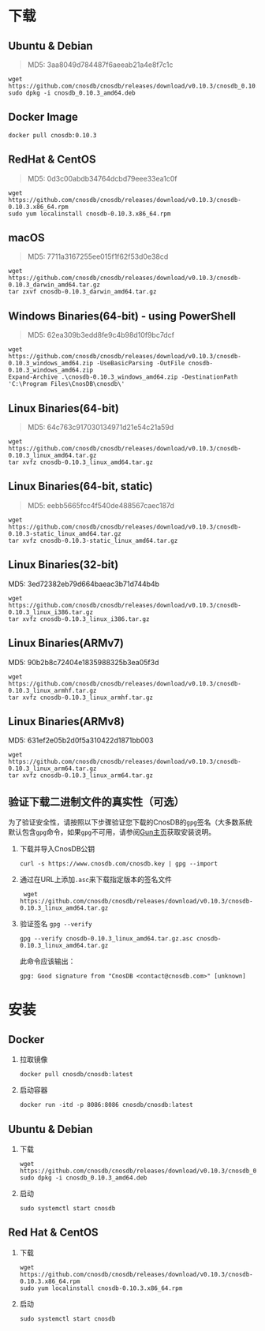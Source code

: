 # 下载


## Ubuntu & Debian

> MD5: 3aa8049d784487f6aeeab21a4e8f7c1c

```shell
wget https://github.com/cnosdb/cnosdb/releases/download/v0.10.3/cnosdb_0.10.3_amd64.deb
sudo dpkg -i cnosdb_0.10.3_amd64.deb
```

## Docker Image

```shell
docker pull cnosdb:0.10.3
```

## RedHat & CentOS

> MD5: 0d3c00abdb34764dcbd79eee33ea1c0f

```shell
wget https://github.com/cnosdb/cnosdb/releases/download/v0.10.3/cnosdb-0.10.3.x86_64.rpm
sudo yum localinstall cnosdb-0.10.3.x86_64.rpm
```

## macOS

> MD5: 7711a3167255ee015f1f62f53d0e38cd

```shell
wget https://github.com/cnosdb/cnosdb/releases/download/v0.10.3/cnosdb-0.10.3_darwin_amd64.tar.gz
tar zxvf cnosdb-0.10.3_darwin_amd64.tar.gz
```

## Windows Binaries(64-bit) - using PowerShell

> MD5: 62ea309b3edd8fe9c4b98d10f9bc7dcf

```shell
wget https://github.com/cnosdb/cnosdb/releases/download/v0.10.3/cnosdb-0.10.3_windows_amd64.zip -UseBasicParsing -OutFile cnosdb-0.10.3_windows_amd64.zip
Expand-Archive .\cnosdb-0.10.3_windows_amd64.zip -DestinationPath 'C:\Program Files\CnosDB\cnosdb\'
```

## Linux Binaries(64-bit)

> MD5: 64c763c917030134971d21e54c21a59d

```shell
wget https://github.com/cnosdb/cnosdb/releases/download/v0.10.3/cnosdb-0.10.3_linux_amd64.tar.gz
tar xvfz cnosdb-0.10.3_linux_amd64.tar.gz
```

## Linux Binaries(64-bit, static)

> MD5: eebb5665fcc4f540de488567caec187d

```shell
wget https://github.com/cnosdb/cnosdb/releases/download/v0.10.3/cnosdb-0.10.3-static_linux_amd64.tar.gz
tar xvfz cnosdb-0.10.3-static_linux_amd64.tar.gz
```

## Linux Binaries(32-bit)

MD5: 3ed72382eb79d664baeac3b71d744b4b

```shell
wget https://github.com/cnosdb/cnosdb/releases/download/v0.10.3/cnosdb-0.10.3_linux_i386.tar.gz
tar xvfz cnosdb-0.10.3_linux_i386.tar.gz
```

## Linux Binaries(ARMv7)

MD5: 90b2b8c72404e1835988325b3ea05f3d

```shell
wget https://github.com/cnosdb/cnosdb/releases/download/v0.10.3/cnosdb-0.10.3_linux_armhf.tar.gz
tar xvfz cnosdb-0.10.3_linux_armhf.tar.gz
```

## Linux Binaries(ARMv8)

MD5: 631ef2e05b2d0f5a310422d1871bb003

```shell
wget https://github.com/cnosdb/cnosdb/releases/download/v0.10.3/cnosdb-0.10.3_linux_arm64.tar.gz
tar xvfz cnosdb-0.10.3_linux_arm64.tar.gz
```

## 验证下载二进制文件的真实性（可选）

为了验证安全性，请按照以下步骤验证您下载的CnosDB的`gpg`签名（大多数系统默认包含`gpg`命令，如果`gpg`不可用，请参阅[Gun主页](https://gnupg.org/download)获取安装说明。

1. 下载并导入CnosDB公钥

   ```
   curl -s https://www.cnosdb.com/cnosdb.key | gpg --import
   ```

2. 通过在URL上添加`.asc`来下载指定版本的签名文件

   ```shell
    wget https://github.com/cnosdb/cnosdb/releases/download/v0.10.3/cnosdb-0.10.3_linux_amd64.tar.gz
   ```

3. 验证签名 `gpg --verify`

   ```shell
   gpg --verify cnosdb-0.10.3_linux_amd64.tar.gz.asc cnosdb-0.10.3_linux_amd64.tar.gz
   ```

   此命令应该输出：

    ```shell
   gpg: Good signature from "CnosDB <contact@cnosdb.com>" [unknown]
    ```



# 安装

## Docker

1. 拉取镜像

   ```shell
   docker pull cnosdb/cnosdb:latest
   ```

2. 启动容器

   ```shell
   docker run -itd -p 8086:8086 cnosdb/cnosdb:latest
   ```

## Ubuntu & Debian

1. 下载

   ```shell
   wget https://github.com/cnosdb/cnosdb/releases/download/v0.10.3/cnosdb_0.10.3_amd64.deb
   sudo dpkg -i cnosdb_0.10.3_amd64.deb
   ```

2. 启动

   ```shell
   sudo systemctl start cnosdb
   ```

## Red Hat & CentOS

1. 下载

   ```shell
   wget https://github.com/cnosdb/cnosdb/releases/download/v0.10.3/cnosdb-0.10.3.x86_64.rpm
   sudo yum localinstall cnosdb-0.10.3.x86_64.rpm
   ```

2. 启动

   ```shell
   sudo systemctl start cnosdb
   ```